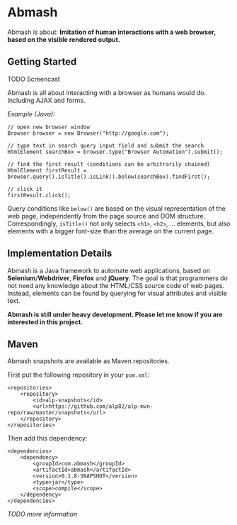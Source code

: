 Abmash
======
Abmash is about: **Imitation of human interactions with a web browser, based on the visible rendered output.**

Getting Started
---------------
TODO Screencast

Abmash is all about interacting with a browser as humans would do. Including AJAX and forms. 

*Example (Java):*

	// open new browser window
	Browser browser = new Browser("http://google.com");
  
	// type text in search query input field and submit the search
	HtmlElement searchBox = browser.type("Browser Automation").submit();
  
	// find the first result (conditions can be arbitrarily chained)
	HtmlElement firstResult = browser.query().isTitle().isLink().below(searchBox).findFirst();
  
	// click it
	firstResult.click();

Query conditions like `below()` are based on the visual representation of the web
page, independently from the page source and DOM structure. Correspondingly,
`isTitle()` not only selects `<h1>`, `<h2>`, ... elements, but also elements with a
bigger font-size than the average on the current page.

Implementation Details
----------------------
Abmash is a Java framework to automate web applications, based on
**Selenium**/**Webdriver**, **Firefox** and **jQuery**. The goal is that programmers do
not need any knowledge about the HTML/CSS source code of web pages. Instead,
elements can be found by querying for visual attributes and visible text.

**Abmash is still under heavy development. Please let me know if you are interested in this project.**

Maven
-----
Abmash snapshots are available as Maven repositories.

First put the following repository in your `pom.xml`:

	<repositories>
		<repository>
			<id>alp-snapshots</id>
			<url>https://github.com/alp82/alp-mvn-repo/raw/master/snapshots</url>
		</repository>
	</repositories>

Then add this dependency:

	<dependencies>
		<dependency>
			<groupId>com.abmash</groupId>
			<artifactId>abmash</artifactId>
			<version>0.1.8-SNAPSHOT</version>
			<type>jar</type>
			<scope>compile</scope>
		</dependency>
	</dependencies>

*TODO more information*